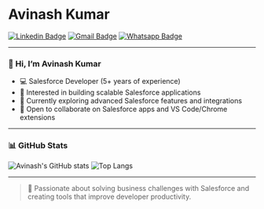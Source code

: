 # Avinash Kumar  

[![Linkedin Badge](https://img.shields.io/badge/-LinkedIn-blue?style=flat-square&logo=Linkedin&logoColor=white&link=https://www.linkedin.com/in/thisismravi/)](https://www.linkedin.com/in/thisismravi/)
[![Gmail Badge](https://img.shields.io/badge/-Gmail-red?style=flat-square&logo=Gmail&logoColor=white&link=mailto:avinash.haina@gmail.com)](mailto:avinash.haina@gmail.com)
[![Whatsapp Badge](https://img.shields.io/badge/-Chat-green?style=flat-square&logo=Whatsapp&logoColor=white&link=https://wa.me/+917991165920)](https://wa.me/+917991165920)  

---

### 👋 Hi, I’m Avinash Kumar

- 💻 Salesforce Developer (5+ years of experience)  
- 👀 Interested in building scalable Salesforce applications  
- 🌱 Currently exploring advanced Salesforce features and integrations  
- 🤝 Open to collaborate on Salesforce apps and VS Code/Chrome extensions  

---

### 📊 GitHub Stats

![Avinash's GitHub stats](https://github-readme-stats.vercel.app/api?username=ThisisMrAvi&show_icons=true&theme=tokyonight) 
![Top Langs](https://github-readme-stats.vercel.app/api/top-langs/?username=ThisisMrAvi&layout=compact&theme=tokyonight)

---

> 🚀 Passionate about solving business challenges with Salesforce and creating tools that improve developer productivity.  

